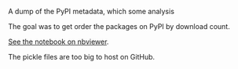 A dump of the PyPI metadata, which some analysis

The goal was to get order the packages on PyPI by download count.

[See the notebook on nbviewer](http://nbviewer.ipython.org/github/asmeurer/pypi/blob/notebookonly/PyPI%20stats.ipynb?create=1).

The pickle files are too big to host on GitHub.
